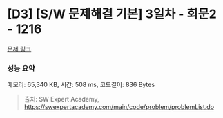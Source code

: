 # [D3] [S/W 문제해결 기본] 3일차 - 회문2 - 1216 

[문제 링크](https://swexpertacademy.com/main/code/problem/problemDetail.do?contestProbId=AV14Rq5aABUCFAYi) 

### 성능 요약

메모리: 65,340 KB, 시간: 508 ms, 코드길이: 836 Bytes



> 출처: SW Expert Academy, https://swexpertacademy.com/main/code/problem/problemList.do